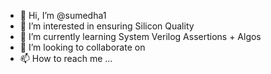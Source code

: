 - 👋 Hi, I’m @sumedha1
- 👀 I’m interested in ensuring Silicon Quality
- 🌱 I’m currently learning System Verilog Assertions + Algos
- 💞️ I’m looking to collaborate on 
- 📫 How to reach me ...

<!---
sumedha1/sumedha1 is a ✨ special ✨ repository because its `README.md` (this file) appears on your GitHub profile.
You can click the Preview link to take a look at your changes.
--->
